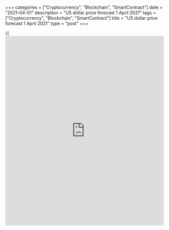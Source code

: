 +++
categories = ["Cryptocurrency", "Blockchain", "SmartContract"]
date = "2021-04-01"
description = "US dollar price forecast 1 April 2021"
tags = ["Cryptocurrency", "Blockchain", "SmartContract"]
title = "US dollar price forecast 1 April 2021"
type = "post"
+++

{{<iframe id="large-banner" src="https://www.bounty.group/#slide=21.0" width="100%" height="600" scrolling="no" style="border: 0px solid rgb(216, 221, 230); border-radius: 3px;">}}

2021-04-01

2021-04-01

Dollar is in a blaze of glory. Won’t it burn? Forecast as of
01.04.2021Dmitri Demidenko

Forex changes so fast that the USD rally may not continue, despite its
impressive growth earlier. Will the euro challenge the powerful
greenback? Let us discuss the Forex outlook and make up a [EURUSD][1]
trading plan.

## Quarterly US dollar fundamental forecast

The US Treasuries rally has become the primary growth driver for the US
dollar, which has featured the best quarterly rise over the past few
years. According to Barclays research, Treasuries faced the worst sell-
off since 1980, which spiked yields and dramatically increased the
demand for US assets. By comparison, yields on European and Asian bonds
fell at the same rate as in 2019 and 2020, respectively.

### Dynamics of Barclays indexes

 _Source_ _: Bloomberg_

Rapid vaccinations, massive stimulus, and the associated confidence in
the U.S. economy picking up to its best growth rate since 1983 have
boosted 10-year Treasury yields from 0.91% to 1.74%. According to Morgan
Stanley, Japanese [investor](https://www.fintechee.com/tutorial-for-forex-trading/investor-mode/)s were the first to start selling US
government bonds. The bank noted the increased activity of sellers at
the Asian session at the end of February, at Asian and European sessions
in early March. At the same time, according to the Japanese Ministry of
Finance, the net profits of local [investor](https://www.fintechee.com/tutorial-for-forex-trading/investor-mode/)s from the sale of foreign
bonds from early February to March 20 amounted to $25.5 billion.

### Activity of Treasuries sellers

 _Source_ _: Wall Street Journal_

Therefore, Japan contributed to the 4% [EURUSD][1] drop since the
beginning of the year. The matter is if the euro downtrend is about to
stop or the worst is yet to come.

Joe Biden announced a new $2.3 trillion fiscal stimulus package that is
planned to expand in April to bring the total additional aid to $3-$4
trillion. In theory, this should further accelerate economic growth.
However, the inflation rise, the increase in the debt servicing costs
and taxes will lead to the fact that the recovery after the 2020
recession will be much shorter than after the previous crisis. It can
well end by the middle of this decade.

The long-term dollar outlook is not as positive as the short-term, and
the euro could start rising in the next six months. Meanwhile, the ECB
continues to repeat the mantra that temporary factors caused the
inflation growth in Germany and the euro area in March. Christine
Lagarde says that financial markets can test the central bank's strength
for as long as necessary. The central bank has enough tools to clamp on
the yield growth, and it should retain the [policy](https://www.fintechee.com/policy/) unchanged. However,
there is a growing split among the Governing Council's members.

The German population is aging and is saving more than spending. The
negative interest rates hit the economy. As vaccination progresses and
the lockdowns are lifted, the euro-area bond yield growth will become an
objective reality. Furthermore, the euro-area bond yields could be
growing faster than the US yields. If so, the euro will be supported.

### Quarterly [EURUSD][1] trading plan

I believe the [EURUSD][1] trend should reverse in April or May. Many
bearish drivers have already been priced, and positive [news](https://www.letsplayfx.com/blog/forex-news-website/) from Europe
will allow the euro to go up. It will be relevant to enter long- and
medium-term longs if the [EURUSD][1] goes back above the resistances at
1.185 and 1.193 or if the bears fail to break out the support zone of
1.158-1.164.



## Price chart of EURUSD in real time mode

The content of this article reflects the author’s opinion and does not
necessarily reflect the official position of LiteForex. The material
published on this page is provided for informational purposes only and
should not be considered as the provision of investment advice for the
purposes of Directive 2004/39/EC.

Rate this article:

{{value}}

( {{count}} {{title}} )

   1. my.liteforex.com/trading/chart?symbol=EURUSD&returnUrl=true